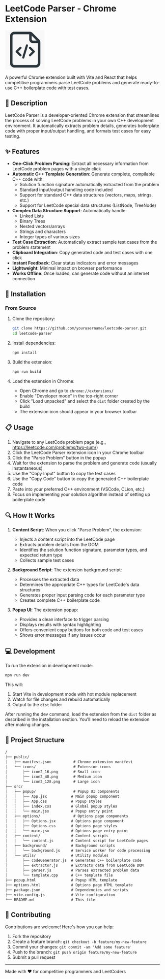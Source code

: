 # LeetCode Parser - Chrome Extension

![LeetCode Parser Logo](public/icons/icon2_128.png)

A powerful Chrome extension built with Vite and React that helps competitive programmers parse LeetCode problems and generate ready-to-use C++ boilerplate code with test cases.

## 📝 Description

LeetCode Parser is a developer-oriented Chrome extension that streamlines the process of solving LeetCode problems in your own C++ development environment. It automatically extracts problem details, generates boilerplate code with proper input/output handling, and formats test cases for easy testing.

## ✨ Features

- **One-Click Problem Parsing**: Extract all necessary information from LeetCode problem pages with a single click
- **Automatic C++ Template Generation**: Generate complete, compilable C++ code with:
  - Solution function signature automatically extracted from the problem
  - Standard input/output handling code included
  - Support for standard C++ data structures (vectors, maps, strings, etc.)
  - Support for LeetCode special data structures (ListNode, TreeNode)
- **Complex Data Structure Support**: Automatically handle:
  - Linked Lists
  - Binary Trees
  - Nested vectors/arrays
  - Strings and characters
  - Integer types of various sizes
- **Test Case Extraction**: Automatically extract sample test cases from the problem statement
- **Clipboard Integration**: Copy generated code and test cases with one click
- **Instant Feedback**: Clear status indicators and error messages
- **Lightweight**: Minimal impact on browser performance
- **Works Offline**: Once loaded, can generate code without an internet connection

## 🚀 Installation

### From Source

1. Clone the repository:
   ```bash
   git clone https://github.com/yourusername/leetcode-parser.git
   cd leetcode-parser
   ```

2. Install dependencies:
   ```bash
   npm install
   ```

3. Build the extension:
   ```bash
   npm run build
   ```

4. Load the extension in Chrome:
   - Open Chrome and go to `chrome://extensions/`
   - Enable "Developer mode" in the top-right corner
   - Click "Load unpacked" and select the `dist` folder created by the build
   - The extension icon should appear in your browser toolbar

## 📋 Usage

1. Navigate to any LeetCode problem page (e.g., https://leetcode.com/problems/two-sum/)
2. Click the LeetCode Parser extension icon in your Chrome toolbar
3. Click the "Parse Problem" button in the popup
4. Wait for the extension to parse the problem and generate code (usually instantaneous)
5. Use the "Copy Input" button to copy the test cases
6. Use the "Copy Code" button to copy the generated C++ boilerplate code
7. Paste into your preferred C++ environment (VSCode, CLion, etc.)
8. Focus on implementing your solution algorithm instead of setting up boilerplate code

## 🔍 How It Works

1. **Content Script**: When you click "Parse Problem", the extension:
   - Injects a content script into the LeetCode page
   - Extracts problem details from the DOM
   - Identifies the solution function signature, parameter types, and expected return type
   - Collects sample test cases

2. **Background Script**: The extension background script:
   - Processes the extracted data
   - Determines the appropriate C++ types for LeetCode's data structures
   - Generates proper input parsing code for each parameter type
   - Creates complete C++ boilerplate code

3. **Popup UI**: The extension popup:
   - Provides a clean interface to trigger parsing
   - Displays results with syntax highlighting
   - Offers convenient copy buttons for both code and test cases
   - Shows error messages if any issues occur

## 💻 Development

To run the extension in development mode:

```bash
npm run dev
```

This will:
1. Start Vite in development mode with hot module replacement
2. Watch for file changes and rebuild automatically
3. Output to the `dist` folder

After running the dev command, load the extension from the `dist` folder as described in the installation section. You'll need to reload the extension after making changes.

## 🧩 Project Structure

```
/
├── public/
│   ├── manifest.json          # Chrome extension manifest
│   └── icons/                 # Extension icons
│       ├── icon2_16.png       # Small icon
│       ├── icon2_48.png       # Medium icon
│       └── icon2_128.png      # Large icon
├── src/
│   ├── popup/                 # Popup UI components
│   │   ├── App.jsx           # Main popup component
│   │   ├── App.css           # Popup styles
│   │   ├── index.css         # Global popup styles
│   │   └── main.jsx          # Popup entry point
│   ├── options/               # Options page components
│   │   ├── Options.jsx       # Options page component
│   │   ├── Options.css       # Options page styles
│   │   └── main.jsx          # Options page entry point
│   ├── content/              # Content scripts
│   │   └── content.js        # Content script for LeetCode pages
│   ├── background/           # Background scripts
│   │   └── background.js     # Service worker for code processing
│   └── utils/                # Utility modules
│       ├── codeGenerator.js  # Generates C++ boilerplate code
│       ├── extractor.js      # Extracts data from LeetCode DOM
│       ├── parser.js         # Parses extracted problem data
│       └── template.cpp      # C++ template file
├── popup.html                # Popup HTML template
├── options.html              # Options page HTML template
├── package.json              # Dependencies and scripts
├── vite.config.js            # Vite configuration
└── README.md                 # This file
```

## 🤝 Contributing

Contributions are welcome! Here's how you can help:

1. Fork the repository
2. Create a feature branch: `git checkout -b feature/my-new-feature`
3. Commit your changes: `git commit -am 'Add some feature'`
4. Push to the branch: `git push origin feature/my-new-feature`
5. Submit a pull request

---

Made with ❤️ for competitive programmers and LeetCoders
